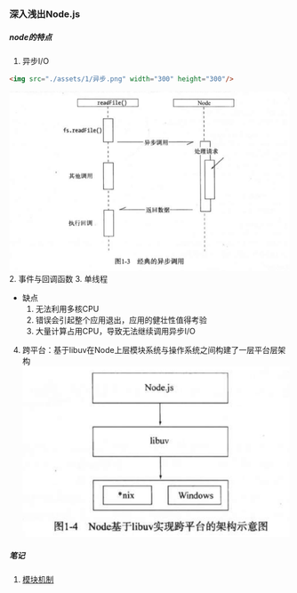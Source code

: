 ### 深入浅出Node.js

##### node的特点 
1. 异步I/O 
```html
<img src="./assets/1/异步.png" width="300" height="300"/>
```
![异步流程](./assets/1/异步.png)
2. 事件与回调函数
3. 单线程
   - 缺点
      1. 无法利用多核CPU  
      2. 错误会引起整个应用退出，应用的健壮性值得考验
      3. 大量计算占用CPU，导致无法继续调用异步I/O
4. 跨平台：基于libuv在Node上层模块系统与操作系统之间构建了一层平台层架构 ![跨平台](./assets/1/跨平台.png)

##### 笔记
1. [模块机制](./module.md)

